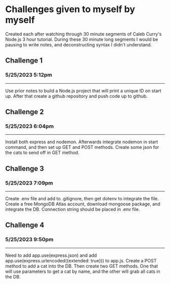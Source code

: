 # Challenges given to myself by myself

Created each after watching through 30 minute segments of
Caleb Curry's Node.js 3 hour tutorial. During these 30 minute
long segments I would be pausing to write notes, and deconstructing
syntax I didn't understand.

## Challenge 1

### 5/25/2023 5:12pm

---

Use prior notes to build a Node.js project that will print
a unique ID on start up. After that create a github repository
and push code up to github.

## Challenge 2

### 5/25/2023 6:04pm

---

Install both express and nodemon. Afterwards integrate nodemon
in start command, and then set up GET and POST methods.
Create some json for the cats to send off in GET method.

## Challenge 3

### 5/25/2023 7:09pm

---

Create .env file and add to .gitignore, then get dotenv to
integrate the file. Create a free MongoDB Atlas account, download
mongoose package, and integrate the DB. Connection string should
be placed in .env file.

## Challenge 4

### 5/25/2023 9:50pm

---

Need to add app.use(express.json) and add
app.use(express.urlencoded({extended: true})) to app.js. Create
a POST method to add a cat into the DB. Then create two GET
methods. One that will use parameters to get a cat by name, and
the other will grab all cats in the DB.
